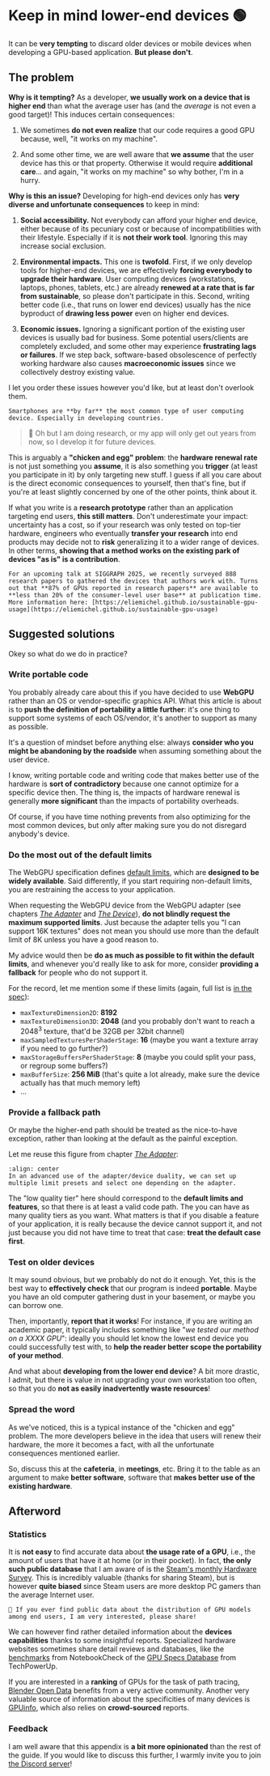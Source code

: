 Keep in mind lower-end devices <span class="bullet">🟢</span>
==============================

It can be **very tempting** to discard older devices or mobile devices when developing a GPU-based application. **But please don't**.

The problem
-----------

**Why is it tempting?** As a developer, **we usually work on a device that is higher end** than what the average user has (and the *average* is not even a good target)! This induces certain consequences:

1. We sometimes **do not even realize** that our code requires a good GPU because, well, "it works on my machine".

2. And some other time, we are well aware that **we assume** that the user device has this or that property. Otherwise it would require **additional care**... and again, "it works on my machine" so why bother, I'm in a hurry.

**Why is this an issue?** Developing for high-end devices only has **very diverse and unfortunate consequences** to keep in mind:

1. **Social accessibility.** Not everybody can afford your higher end device, either because of its pecuniary cost or because of incompatibilities with their lifestyle. Especially if it is **not their work tool**. Ignoring this may increase social exclusion.

2. **Environmental impacts.** This one is **twofold**. First, if we only develop tools for higher-end devices, we are effectively **forcing everybody to upgrade their hardware**. User computing devices (workstations, laptops, phones, tablets, etc.) are already **renewed at a rate that is far from sustainable**, so please don't participate in this. Second, writing better code (i.e., that runs on lower end devices) usually has the nice byproduct of **drawing less power** even on higher end devices.

3. **Economic issues.** Ignoring a significant portion of the existing user devices is usually bad for business. Some potential users/clients are completely excluded, and some other may experience **frustrating lags or failures**. If we step back, software-based obsolescence of perfectly working hardware also causes **macroeconomic issues** since we collectively destroy existing value.

I let you order these issues however you'd like, but at least don't overlook them.

```{tip}
Smartphones are **by far** the most common type of user computing device. Especially in developing countries.
```

> 🤔 Oh but I am doing research, or my app will only get out years from now, so I develop it for future devices.

This is arguably a **"chicken and egg" problem**: the **hardware renewal rate** is not just something you **assume**, it is also something you **trigger** (at least you participate in it) by only targeting new stuff. I guess if all you care about is the direct economic consequences to yourself, then that's fine, but if you're at least slightly concerned by one of the other points, think about it.

If what you write is a **research prototype** rather than an application targeting end users, **this still matters**. Don't underestimate your impact: uncertainty has a cost, so if your research was only tested on top-tier hardware, engineers who eventually **transfer your research** into end products may decide not to **risk** generalizing it to a wider range of devices. In other terms, **showing that a method works on the existing park of devices "as is" is a contribution**.

```{seealso}
For an upcoming talk at SIGGRAPH 2025, we recently surveyed 888 research papers to gathered the devices that authors work with. Turns out that **87% of GPUs reported in research papers** are available to **less than 20% of the consumer-level user base** at publication time. More information here: [https://eliemichel.github.io/sustainable-gpu-usage](https://eliemichel.github.io/sustainable-gpu-usage)
```

Suggested solutions
-------------------

Okey so what do we do in practice?

### Write portable code

You probably already care about this if you have decided to use **WebGPU** rather than an OS or vendor-specific graphics API. What this article is about is to **push the definition of portability a little further**: it's one thing to support some systems of each OS/vendor, it's another to support as many as possible.

It's a question of mindset before anything else: always **consider who you might be abandoning by the roadside** when assuming something about the user device.

I know, writing portable code and writing code that makes better use of the hardware is **sort of contradictory** because one cannot optimize for a specific device then. The thing is, the impacts of hardware renewal is generally **more significant** than the impacts of portability overheads.

Of course, if you have time nothing prevents from also optimizing for the most common devices, but only after making sure you do not disregard anybody's device.

### Do the most out of the default limits

The WebGPU specification defines [default limits](https://www.w3.org/TR/webgpu/#limit-default), which are **designed to be widely available**. Said differently, if you start requiring non-default limits, you are restraining the access to your application.

When requesting the WebGPU device from the WebGPU adapter (see chapters [*The Adapter*](../getting-started/adapter-and-device/the-adapter.md) and [*The Device*](../getting-started/adapter-and-device/the-device.md)), **do not blindly request the maximum supported limits**. Just because the adapter tells you "I can support 16K textures" does not mean you should use more than the default limit of 8K unless you have a good reason to.

My advice would then be **do as much as possible to fit within the default limits**, and whenever you'd really like to ask for more, consider **providing a fallback** for people who do not support it.

For the record, let me mention some if these limits (again, full list is [in the spec](https://www.w3.org/TR/webgpu/#limit-default)):

- `maxTextureDimension2D`: **8192**
- `maxTextureDimension3D`: **2048** (and you probably don't want to reach a $2048^3$ texture, that'd be 32GB per 32bit channel)
- `maxSampledTexturesPerShaderStage`: **16** (maybe you want a texture array if you need to go further?)
- `maxStorageBuffersPerShaderStage`: **8** (maybe you could split your pass, or regroup some buffers?)
- `maxBufferSize`: **256 MiB** (that's quite a lot already, make sure the device actually has that much memory left)
- ...

### Provide a fallback path

Or maybe the higher-end path should be treated as the nice-to-have exception, rather than looking at the default as the painful exception.

Let me reuse this figure from chapter [*The Adapter*](../getting-started/adapter-and-device/the-adapter.md):

```{themed-figure} /images/the-adapter/limit-tiers_{theme}.svg
:align: center
In an advanced use of the adapter/device duality, we can set up multiple limit presets and select one depending on the adapter.
```

The "low quality tier" here should correspond to the **default limits and features**, so that there is at least a valid code path. The you can have as many quality tiers as you want. What matters is that if you disable a feature of your application, it is really because the device cannot support it, and not just because you did not have time to treat that case: **treat the default case first**.

### Test on older devices

It may sound obvious, but we probably do not do it enough. Yet, this is the best way to **effectively check** that our program is indeed **portable**. Maybe you have an old computer gathering dust in your basement, or maybe you can borrow one.

Then, importantly, **report that it works**! For instance, if you are writing an academic paper, it typically includes something like "*we tested our method on a XXXX GPU*": ideally you should let know the lowest end device you could successfully test with, to **help the reader better scope the portability of your method**.

And what about **developing from the lower end device**? A bit more drastic, I admit, but there is value in not upgrading your own workstation too often, so that you do **not as easily inadvertently waste resources**!

### Spread the word

As we've noticed, this is a typical instance of the "chicken and egg" problem. The more developers believe in the idea that users will renew their hardware, the more it becomes a fact, with all the unfortunate consequences mentioned earlier.

So, discuss this at the **cafeteria**, in **meetings**, etc. Bring it to the table as an argument to make **better software**, software that **makes better use of the existing hardware**.

Afterword
---------

### Statistics

It is **not easy** to find accurate data about **the usage rate of a GPU**, i.e., the amount of users that have it at home (or in their pocket). In fact, **the only such public database** that I am aware of is the [Steam's monthly Hardware Survey](https://store.steampowered.com/hwsurvey/). This is incredibly valuable (thanks for sharing Steam), but is however **quite biased** since Steam users are more desktop PC gamers than the average Internet user.

```{note}
🙏 If you ever find public data about the distribution of GPU models among end users, I am very interested, please share!
```

We can however find rather detailed information about the **devices capabilities** thanks to some insightful reports. Specialized hardware websites sometimes share detail reviews and databases, like the [benchmarks](https://www.notebookcheck.net/Benchmarks-Tech.123.0.html) from NotebookCheck of the [GPU Specs Database](https://www.techpowerup.com/gpu-specs) from TechPowerUp.

If you are interested in a **ranking** of GPUs for the task of path tracing, [Blender Open Data](https://opendata.blender.org/) benefits from a very active community. Another very valuable source of information about the specificities of many devices is [GPUinfo](https://gpuinfo.org/), which also relies on **crowd-sourced** reports.

### Feedback

I am well aware that this appendix is **a bit more opinionated** than the rest of the guide. If you would like to discuss this further, I warmly invite you to join [the Discord server](https://discord.gg/2Tar4Kt564)!
